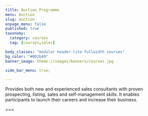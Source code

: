 ```yaml
---
title: Auction Programme
menu: Auction
slug: auction
onpage_menu: false
published: true
taxonomy:
  category: courses
  tag: [courses,sales]

body_classes: "modular header-lite fullwidth courses"
bg_color: "#002b49"
banner_image: theme://images/banners/courses.jpg

side_bar_menu: true;

---
```


Provides both new and experienced sales consultants with proven prospecting, listing, sales and self-management skills. It enables participants to launch their careers and increase their business.

===
